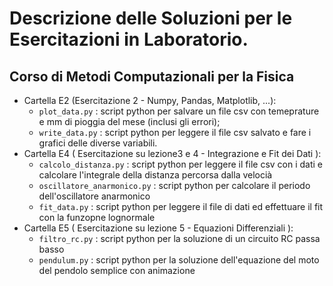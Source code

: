 # Descrizione delle Soluzioni per le Esercitazioni in Laboratorio.
## Corso di Metodi Computazionali per la Fisica


* Cartella E2 (Esercitazione 2 - Numpy, Pandas, Matplotlib, ...):
  * `plot_data.py`  : script python per salvare un file csv con temeprature e mm di pioggia del mese (inclusi gli errori);
  * `write_data.py` : script python per leggere il file csv salvato e fare i grafici delle diverse variabili.
* Cartella E4 ( Esercitazione  su lezione3 e 4 - Integrazione e Fit dei Dati ):
  * `calcolo_distanza.py`       : script python per leggere il file csv con i dati  e calcolare l'integrale della distanza percorsa dalla velocià
  * `oscillatore_anarmonico.py` : script python per calcolare il periodo dell'oscillatore anarmonico
  * `fit_data.py`               : script python per leggere il file di dati ed effettuare il fit con la funzopne lognormale
* Cartella E5 ( Esercitazione su lezione 5 - Equazioni Differenziali ):
  * `filtro_rc.py` : script python per la soluzione di un circuito RC passa basso
  * `pendulum.py`  : script python per la soluzione dell'equazione del moto del pendolo semplice con animazione
  